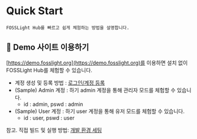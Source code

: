 # Quick Start
```note
FOSSLight Hub를 빠르고 쉽게 체험하는 방법을 설명합니다.
```

## 🔆 Demo 사이트 이용하기
[https://demo.fosslight.org](https://demo.fosslight.org)를 이용하면 설치 없이 FOSSLight Hub를 체험할 수 있습니다. 
- 계정 생성 및 등록 방법 : [로그인/계정 등록](2_try/1_sign.md)
- (Sample) Admin 계정 : 하기 admin 계정을 통해 관리자 모드를 체험할 수 있습니다.
    - id : admin, pswd : admin
- (Sample) User 계정 : 하기 user 계정을 통해 유저 모드를 체험할 수 있습니다.
    - id : user, pswd : user

참고. 직접 빌드 및 실행 방법: [개발 환경 세팅](../features/1_developer.md)
